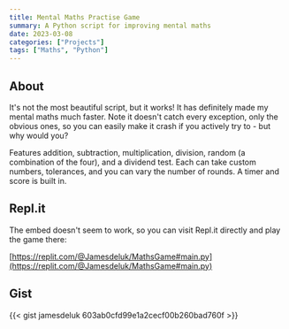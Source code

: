 ```yaml
---
title: Mental Maths Practise Game
summary: A Python script for improving mental maths
date: 2023-03-08
categories: ["Projects"]
tags: ["Maths", "Python"]
---
```

## About
It's not the most beautiful script, but it works! It has definitely made my mental maths much faster. Note it doesn't catch every exception, only the obvious ones, so you can easily make it crash if you actively try to - but why would you?

Features addition, subtraction, multiplication, division, random (a combination of the four), and a dividend test. Each can take custom numbers, tolerances, and you can vary the number of rounds. A timer and score is built in.

## Repl.it
The embed doesn't seem to work, so you can visit Repl.it directly and play the game there:

[https://replit.com/@Jamesdeluk/MathsGame#main.py](https://replit.com/@Jamesdeluk/MathsGame#main.py)

<!-- <iframe src="https://replit.com/@Jamesdeluk/MathsGame#main.py" width="600" height="400" /> -->

## Gist
{{< gist jamesdeluk 603ab0cfd99e1a2cecf00b260bad760f >}}
